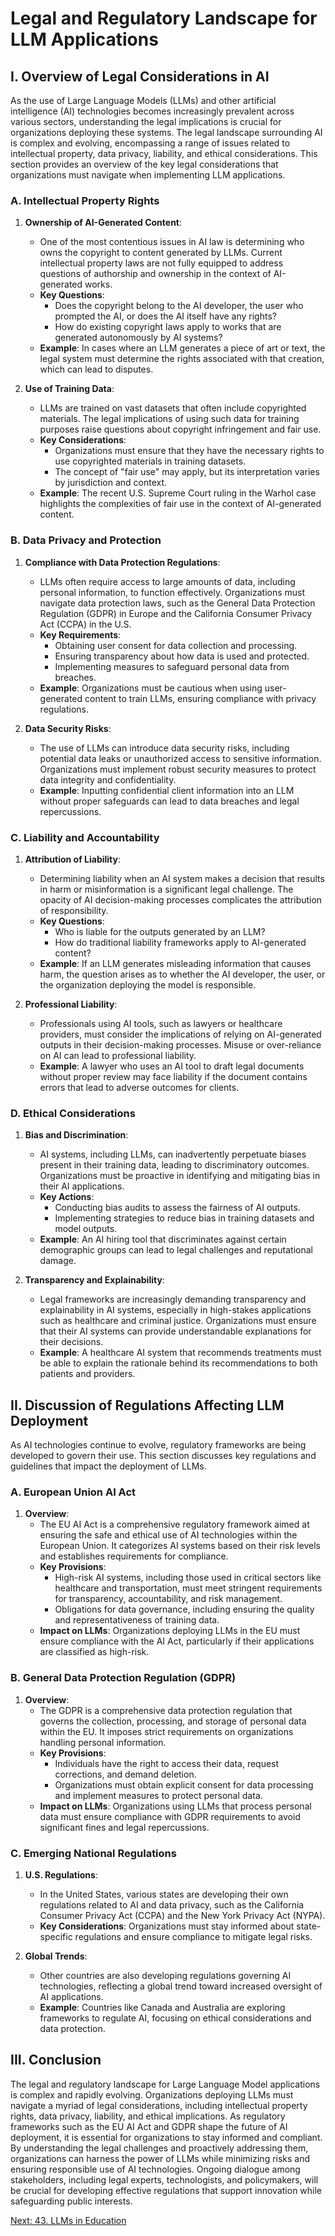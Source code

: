 # Legal and Regulatory Landscape for LLM Applications

## I. Overview of Legal Considerations in AI

As the use of Large Language Models (LLMs) and other artificial intelligence (AI) technologies becomes increasingly prevalent across various sectors, understanding the legal implications is crucial for organizations deploying these systems. The legal landscape surrounding AI is complex and evolving, encompassing a range of issues related to intellectual property, data privacy, liability, and ethical considerations. This section provides an overview of the key legal considerations that organizations must navigate when implementing LLM applications.

### A. Intellectual Property Rights

1. **Ownership of AI-Generated Content**:
   - One of the most contentious issues in AI law is determining who owns the copyright to content generated by LLMs. Current intellectual property laws are not fully equipped to address questions of authorship and ownership in the context of AI-generated works.
   - **Key Questions**:
     - Does the copyright belong to the AI developer, the user who prompted the AI, or does the AI itself have any rights?
     - How do existing copyright laws apply to works that are generated autonomously by AI systems?
   - **Example**: In cases where an LLM generates a piece of art or text, the legal system must determine the rights associated with that creation, which can lead to disputes.

2. **Use of Training Data**:
   - LLMs are trained on vast datasets that often include copyrighted materials. The legal implications of using such data for training purposes raise questions about copyright infringement and fair use.
   - **Key Considerations**:
     - Organizations must ensure that they have the necessary rights to use copyrighted materials in training datasets.
     - The concept of "fair use" may apply, but its interpretation varies by jurisdiction and context.
   - **Example**: The recent U.S. Supreme Court ruling in the Warhol case highlights the complexities of fair use in the context of AI-generated content.

### B. Data Privacy and Protection

1. **Compliance with Data Protection Regulations**:
   - LLMs often require access to large amounts of data, including personal information, to function effectively. Organizations must navigate data protection laws, such as the General Data Protection Regulation (GDPR) in Europe and the California Consumer Privacy Act (CCPA) in the U.S.
   - **Key Requirements**:
     - Obtaining user consent for data collection and processing.
     - Ensuring transparency about how data is used and protected.
     - Implementing measures to safeguard personal data from breaches.
   - **Example**: Organizations must be cautious when using user-generated content to train LLMs, ensuring compliance with privacy regulations.

2. **Data Security Risks**:
   - The use of LLMs can introduce data security risks, including potential data leaks or unauthorized access to sensitive information. Organizations must implement robust security measures to protect data integrity and confidentiality.
   - **Example**: Inputting confidential client information into an LLM without proper safeguards can lead to data breaches and legal repercussions.

### C. Liability and Accountability

1. **Attribution of Liability**:
   - Determining liability when an AI system makes a decision that results in harm or misinformation is a significant legal challenge. The opacity of AI decision-making processes complicates the attribution of responsibility.
   - **Key Questions**:
     - Who is liable for the outputs generated by an LLM?
     - How do traditional liability frameworks apply to AI-generated content?
   - **Example**: If an LLM generates misleading information that causes harm, the question arises as to whether the AI developer, the user, or the organization deploying the model is responsible.

2. **Professional Liability**:
   - Professionals using AI tools, such as lawyers or healthcare providers, must consider the implications of relying on AI-generated outputs in their decision-making processes. Misuse or over-reliance on AI can lead to professional liability.
   - **Example**: A lawyer who uses an AI tool to draft legal documents without proper review may face liability if the document contains errors that lead to adverse outcomes for clients.

### D. Ethical Considerations

1. **Bias and Discrimination**:
   - AI systems, including LLMs, can inadvertently perpetuate biases present in their training data, leading to discriminatory outcomes. Organizations must be proactive in identifying and mitigating bias in their AI applications.
   - **Key Actions**:
     - Conducting bias audits to assess the fairness of AI outputs.
     - Implementing strategies to reduce bias in training datasets and model outputs.
   - **Example**: An AI hiring tool that discriminates against certain demographic groups can lead to legal challenges and reputational damage.

2. **Transparency and Explainability**:
   - Legal frameworks are increasingly demanding transparency and explainability in AI systems, especially in high-stakes applications such as healthcare and criminal justice. Organizations must ensure that their AI systems can provide understandable explanations for their decisions.
   - **Example**: A healthcare AI system that recommends treatments must be able to explain the rationale behind its recommendations to both patients and providers.

## II. Discussion of Regulations Affecting LLM Deployment

As AI technologies continue to evolve, regulatory frameworks are being developed to govern their use. This section discusses key regulations and guidelines that impact the deployment of LLMs.

### A. European Union AI Act

1. **Overview**:
   - The EU AI Act is a comprehensive regulatory framework aimed at ensuring the safe and ethical use of AI technologies within the European Union. It categorizes AI systems based on their risk levels and establishes requirements for compliance.
   - **Key Provisions**:
     - High-risk AI systems, including those used in critical sectors like healthcare and transportation, must meet stringent requirements for transparency, accountability, and risk management.
     - Obligations for data governance, including ensuring the quality and representativeness of training data.
   - **Impact on LLMs**: Organizations deploying LLMs in the EU must ensure compliance with the AI Act, particularly if their applications are classified as high-risk.

### B. General Data Protection Regulation (GDPR)

1. **Overview**:
   - The GDPR is a comprehensive data protection regulation that governs the collection, processing, and storage of personal data within the EU. It imposes strict requirements on organizations handling personal information.
   - **Key Provisions**:
     - Individuals have the right to access their data, request corrections, and demand deletion.
     - Organizations must obtain explicit consent for data processing and implement measures to protect personal data.
   - **Impact on LLMs**: Organizations using LLMs that process personal data must ensure compliance with GDPR requirements to avoid significant fines and legal repercussions.

### C. Emerging National Regulations

1. **U.S. Regulations**:
   - In the United States, various states are developing their own regulations related to AI and data privacy, such as the California Consumer Privacy Act (CCPA) and the New York Privacy Act (NYPA).
   - **Key Considerations**: Organizations must stay informed about state-specific regulations and ensure compliance to mitigate legal risks.

2. **Global Trends**:
   - Other countries are also developing regulations governing AI technologies, reflecting a global trend toward increased oversight of AI applications.
   - **Example**: Countries like Canada and Australia are exploring frameworks to regulate AI, focusing on ethical considerations and data protection.

## III. Conclusion

The legal and regulatory landscape for Large Language Model applications is complex and rapidly evolving. Organizations deploying LLMs must navigate a myriad of legal considerations, including intellectual property rights, data privacy, liability, and ethical implications. As regulatory frameworks such as the EU AI Act and GDPR shape the future of AI deployment, it is essential for organizations to stay informed and compliant. By understanding the legal challenges and proactively addressing them, organizations can harness the power of LLMs while minimizing risks and ensuring responsible use of AI technologies. Ongoing dialogue among stakeholders, including legal experts, technologists, and policymakers, will be crucial for developing effective regulations that support innovation while safeguarding public interests.

[Next: 43. LLMs in Education](./43_llms_in_education_tutoring_and_personalized_learning.md)